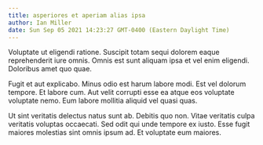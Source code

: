 ```yaml
---
title: asperiores et aperiam alias ipsa
author: Ian Miller
date: Sun Sep 05 2021 14:23:27 GMT-0400 (Eastern Daylight Time)
---
```

Voluptate ut eligendi ratione. Suscipit totam sequi dolorem eaque reprehenderit iure omnis. Omnis est sunt aliquam ipsa et vel enim eligendi. Doloribus amet quo quae.

 Fugit et aut explicabo. Minus odio est harum labore modi. Est vel dolorum tempore. Et labore cum. Aut velit corrupti esse ea atque eos voluptate voluptate nemo. Eum labore mollitia aliquid vel quasi quas.

 Ut sint veritatis delectus natus sunt ab. Debitis quo non. Vitae veritatis culpa veritatis voluptas occaecati. Sed odit qui unde tempore ex iusto. Esse fugit maiores molestias sint omnis ipsum ad. Et voluptate eum maiores.